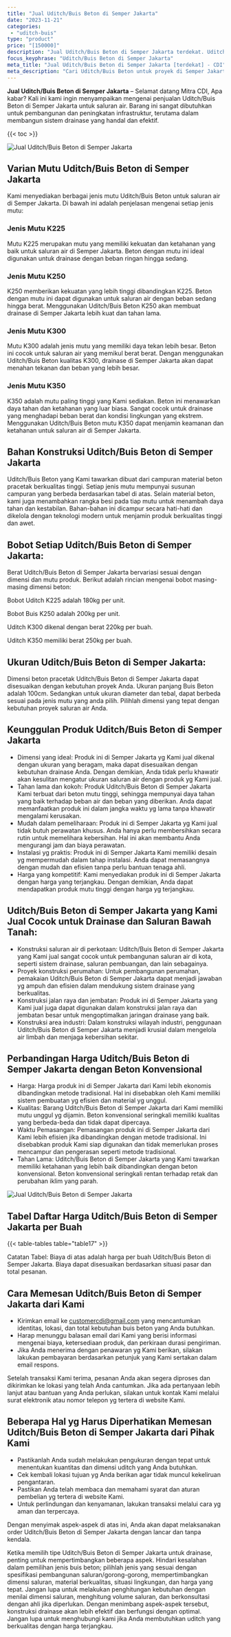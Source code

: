 ```yaml
---
title: "Jual Uditch/Buis Beton di Semper Jakarta"
date: "2023-11-21"
categories:
 - "uditch-buis"
type: "product"
price: "[150000]"
description: "Jual Uditch/Buis Beton di Semper Jakarta terdekat. Uditch/Buis Beton ini umumnya dipakai dalam project konstruksi sebagai saluran pembuangan yang kuat dan optimal. Kontak kami untuk mendapatkan lebih lanjut."
focus_keyphrase: "Uditch/Buis Beton di Semper Jakarta"
meta_title: "Jual Uditch/Buis Beton di Semper Jakarta [terdekat] - CDI"
meta_description: "Cari Uditch/Buis Beton untuk proyek di Semper Jakarta? Kami menawarkan Uditch/Buis Beton berkualitas untuk konstruksi drainase. Dapatkan harga terbaik sekarang."
---
```


**Jual Uditch/Buis Beton di Semper Jakarta** – Selamat datang Mitra CDI, Apa kabar? Kali ini kami ingin menyampaikan mengenai penjualan Uditch/Buis Beton di Semper Jakarta untuk saluran air. Barang ini sangat dibutuhkan untuk pembangunan dan peningkatan infrastruktur, terutama dalam membangun sistem drainase yang handal dan efektif.

{{< toc >}}

![Jual Uditch/Buis Beton di Semper Jakarta](/images/uditch-buis/uditch-beton-16.jpg)

## Varian Mutu Uditch/Buis Beton di Semper Jakarta

Kami menyediakan berbagai jenis mutu Uditch/Buis Beton untuk saluran air di Semper Jakarta. Di bawah ini adalah penjelasan mengenai setiap jenis mutu:

### Jenis Mutu K225

Mutu K225 merupakan mutu yang memiliki kekuatan dan ketahanan yang baik untuk saluran air di Semper Jakarta. Beton dengan mutu ini ideal digunakan untuk drainase dengan beban ringan hingga sedang.

### Jenis Mutu K250

K250 memberikan kekuatan yang lebih tinggi dibandingkan K225. Beton dengan mutu ini dapat digunakan untuk saluran air dengan beban sedang hingga berat. Menggunakan Uditch/Buis Beton K250 akan membuat drainase di Semper Jakarta lebih kuat dan tahan lama.

### Jenis Mutu K300

Mutu K300 adalah jenis mutu yang memiliki daya tekan lebih besar. Beton ini cocok untuk saluran air yang memikul berat berat. Dengan menggunakan Uditch/Buis Beton kualitas K300, drainase di Semper Jakarta akan dapat menahan tekanan dan beban yang lebih besar.

### Jenis Mutu K350

K350 adalah mutu paling tinggi yang Kami sediakan. Beton ini menawarkan daya tahan dan ketahanan yang luar biasa. Sangat cocok untuk drainase yang menghadapi beban berat dan kondisi lingkungan yang ekstrem. Menggunakan Uditch/Buis Beton mutu K350 dapat menjamin keamanan dan ketahanan untuk saluran air di Semper Jakarta.

## Bahan Konstruksi Uditch/Buis Beton di Semper Jakarta

Uditch/Buis Beton yang Kami tawarkan dibuat dari campuran material beton pracetak berkualitas tinggi. Setiap jenis mutu mempunyai susunan campuran yang berbeda berdasarkan tabel di atas. Selain material beton, kami juga menambahkan rangka besi pada tiap mutu untuk menambah daya tahan dan kestabilan. Bahan-bahan ini dicampur secara hati-hati dan dikelola dengan teknologi modern untuk menjamin produk berkualitas tinggi dan awet.

## Bobot Setiap Uditch/Buis Beton di Semper Jakarta:

Berat Uditch/Buis Beton di Semper Jakarta bervariasi sesuai dengan dimensi dan mutu produk. Berikut adalah rincian mengenai bobot masing-masing dimensi beton:

Bobot Uditch K225 adalah 180kg per unit.

Bobot Buis K250 adalah 200kg per unit.

Uditch K300 dikenal dengan berat 220kg per buah.

Uditch K350 memiliki berat 250kg per buah.

## Ukuran Uditch/Buis Beton di Semper Jakarta:

Dimensi beton pracetak Uditch/Buis Beton di Semper Jakarta dapat disesuaikan dengan kebutuhan proyek Anda. Ukuran panjang Buis Beton adalah 100cm. Sedangkan untuk ukuran diameter dan tebal, dapat berbeda sesuai pada jenis mutu yang anda pilih. Pilihlah dimensi yang tepat dengan kebutuhan proyek saluran air Anda.

## Keunggulan Produk Uditch/Buis Beton di Semper Jakarta

*   Dimensi yang ideal: Produk ini di Semper Jakarta yg Kami jual dikenal dengan ukuran yang beragam, maka dapat disesuaikan dengan kebutuhan drainase Anda. Dengan demikian, Anda tidak perlu khawatir akan kesulitan mengatur ukuran saluran air dengan produk yg Kami jual.
*   Tahan lama dan kokoh: Produk Uditch/Buis Beton di Semper Jakarta Kami terbuat dari beton mutu tinggi, sehingga mempunyai daya tahan yang baik terhadap beban air dan beban yang diberikan. Anda dapat memanfaatkan produk ini dalam jangka waktu yg lama tanpa khawatir mengalami kerusakan.
*   Mudah dalam pemeliharaan: Produk ini di Semper Jakarta yg Kami jual tidak butuh perawatan khusus. Anda hanya perlu membersihkan secara rutin untuk memelihara kebersihan. Hal ini akan membantu Anda mengurangi jam dan biaya perawatan.
*   Instalasi yg praktis: Produk ini di Semper Jakarta Kami memiliki desain yg mempermudah dalam tahap instalasi. Anda dapat memasangnya dengan mudah dan efisien tanpa perlu bantuan tenaga ahli.
*   Harga yang kompetitif: Kami menyediakan produk ini di Semper Jakarta dengan harga yang terjangkau. Dengan demikian, Anda dapat mendapatkan produk mutu tinggi dengan harga yg terjangkau.

## Uditch/Buis Beton di Semper Jakarta yang Kami Jual Cocok untuk Drainase dan Saluran Bawah Tanah:

*   Konstruksi saluran air di perkotaan: Uditch/Buis Beton di Semper Jakarta yang Kami jual sangat cocok untuk pembangunan saluran air di kota, seperti sistem drainase, saluran pembuangan, dan lain sebagainya.
*   Proyek konstruksi perumahan: Untuk pembangunan perumahan, pemakaian Uditch/Buis Beton di Semper Jakarta dapat menjadi jawaban yg ampuh dan efisien dalam mendukung sistem drainase yang berkualitas.
*   Konstruksi jalan raya dan jembatan: Produk ini di Semper Jakarta yang Kami jual juga dapat digunakan dalam konstruksi jalan raya dan jembatan besar untuk mengoptimalkan jaringan drainase yang baik.
*   Konstruksi area industri: Dalam konstruksi wilayah industri, penggunaan Uditch/Buis Beton di Semper Jakarta menjadi krusial dalam mengelola air limbah dan menjaga kebersihan sekitar.

## Perbandingan Harga Uditch/Buis Beton di Semper Jakarta dengan Beton Konvensional

*   Harga: Harga produk ini di Semper Jakarta dari Kami lebih ekonomis dibandingkan metode tradisional. Hal ini disebabkan oleh Kami memiliki sistem pembuatan yg efisien dan material yg unggul.
*   Kualitas: Barang Uditch/Buis Beton di Semper Jakarta dari Kami memiliki mutu unggul yg dijamin. Beton konvensional seringkali memiliki kualitas yang berbeda-beda dan tidak dapat dipercaya.
*   Waktu Pemasangan: Pemasangan produk ini di Semper Jakarta dari Kami lebih efisien jika dibandingkan dengan metode tradisional. Ini disebabkan produk Kami siap digunakan dan tidak memerlukan proses mencampur dan pengerasan seperti metode tradisional.
*   Tahan Lama: Uditch/Buis Beton di Semper Jakarta yang Kami tawarkan memiliki ketahanan yang lebih baik dibandingkan dengan beton konvensional. Beton konvensional seringkali rentan terhadap retak dan perubahan iklim yang parah.

![Jual Uditch/Buis Beton di Semper Jakarta](/images/uditch-buis/buis-beton-13.jpg)

## Tabel Daftar Harga Uditch/Buis Beton di Semper Jakarta per Buah

{{< table-tables table="table17" >}}

Catatan Tabel: Biaya di atas adalah harga per buah Uditch/Buis Beton di Semper Jakarta. Biaya dapat disesuaikan berdasarkan situasi pasar dan total pesanan.

## Cara Memesan Uditch/Buis Beton di Semper Jakarta dari Kami

*   Kirimkan email ke customercdi@gmail.com yang mencantumkan identitas, lokasi, dan total kebutuhan buis beton yang Anda butuhkan.
*   Harap menunggu balasan email dari Kami yang berisi informasi mengenai biaya, ketersediaan produk, dan perkiraan durasi pengiriman.
*   Jika Anda menerima dengan penawaran yg Kami berikan, silakan lakukan pembayaran berdasarkan petunjuk yang Kami sertakan dalam email respons.

Setelah transaksi Kami terima, pesanan Anda akan segera diproses dan dikirimkan ke lokasi yang telah Anda cantumkan. Jika ada pertanyaan lebih lanjut atau bantuan yang Anda perlukan, silakan untuk kontak Kami melalui surat elektronik atau nomor telepon yg tertera di website Kami.

## Beberapa Hal yg Harus Diperhatikan Memesan Uditch/Buis Beton di Semper Jakarta dari Pihak Kami

*   Pastikanlah Anda sudah melakukan pengukuran dengan tepat untuk menentukan kuantitas dan dimensi uditch yang Anda butuhkan.
*   Cek kembali lokasi tujuan yg Anda berikan agar tidak muncul kekeliruan pengantaran.
*   Pastikan Anda telah membaca dan memahami syarat dan aturan pembelian yg tertera di website Kami.
*   Untuk perlindungan dan kenyamanan, lakukan transaksi melalui cara yg aman dan terpercaya.

Dengan menyimak aspek-aspek di atas ini, Anda akan dapat melaksanakan order Uditch/Buis Beton di Semper Jakarta dengan lancar dan tanpa kendala.

Ketika memilih tipe Uditch/Buis Beton di Semper Jakarta untuk drainase, penting untuk mempertimbangkan beberapa aspek. Hindari kesalahan dalam pemilihan jenis buis beton; pilihlah jenis yang sesuai dengan spesifikasi pembangunan saluran/gorong-gorong, mempertimbangkan dimensi saluran, material berkualitas, situasi lingkungan, dan harga yang tepat. Jangan lupa untuk melakukan penghitungan kebutuhan dengan menilai dimensi saluran, menghitung volume saluran, dan berkonsultasi dengan ahli jika diperlukan. Dengan menimbang aspek-aspek tersebut, konstruksi drainase akan lebih efektif dan berfungsi dengan optimal. Jangan lupa untuk menghubungi kami jika Anda membutuhkan uditch yang berkualitas dengan harga terjangkau.